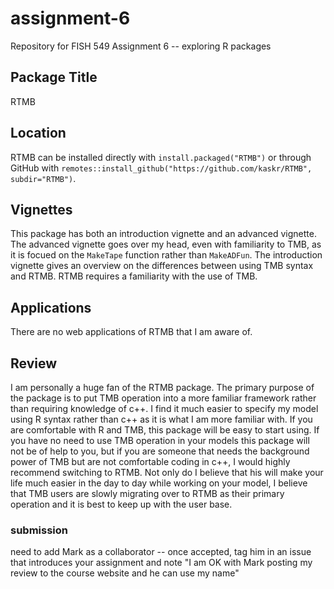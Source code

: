 # assignment-6
Repository for FISH 549 Assignment 6 -- exploring R packages

## Package Title

RTMB

## Location

RTMB can be installed directly with `install.packaged("RTMB")` or through GitHub with `remotes::install_github("https://github.com/kaskr/RTMB", subdir="RTMB")`. 

## Vignettes

This package has both an introduction vignette and an advanced vignette. The advanced vignette goes over my head, even with familiarity to TMB, as it is focued on the `MakeTape` function rather than `MakeADFun`. The introduction vignette gives an overview on the differences between using TMB syntax and RTMB. RTMB requires a familiarity with the use of TMB. 

## Applications

There are no web applications of RTMB that I am aware of. 

## Review

I am personally a huge fan of the RTMB package. The primary purpose of the package is to put TMB operation into a more familiar framework rather than requiring knowledge of c++. I find it much easier to specify my model using R syntax rather than c++ as it is what I am more familiar with. If you are comfortable with R and TMB, this package will be easy to start using. If you have no need to use TMB operation in your models this package will not be of help to you, but if you are someone that needs the background power of TMB but are not comfortable coding in c++, I would highly recommend switching to RTMB. Not only do I believe that his will make your life much easier in the day to day while working on your model, I believe that TMB users are slowly migrating over to RTMB as their primary operation and it is best to keep up with the user base. 

### submission

need to add Mark as a collaborator -- once accepted, tag him in an issue that introduces your assignment and note "I am OK with Mark posting my review to the course website and he can use my name"
